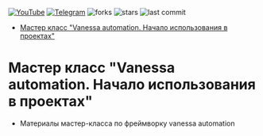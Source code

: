 [![YouTube](https://img.shields.io/badge/youtube-channel-red?style=for-the-badge&logo=youtube)](https://www.youtube.com/c/TqmUaSystems)
[![Telegram](https://img.shields.io/badge/chat-Telegram-blue.svg?style=for-the-badge)](https://t.me/joinchat/Rz30Yy9vXMYzNDkyy)
![forks](https://img.shields.io/github/forks/TQM-SYSTEMS/ed_vanessa_automation?style=for-the-badge)
![stars](https://img.shields.io/github/stars/TQM-SYSTEMS/ed_vanessa_automation?style=for-the-badge)
![last commit](https://img.shields.io/github/last-commit/TQM-SYSTEMS/ed_vanessa_automation?style=for-the-badge)

- [Мастер класс "Vanessa automation. Начало использования в проектах"](#мастер-класс-vanessa-automation-начало-использования-в-проектах)
# Мастер класс "Vanessa automation. Начало использования в проектах"
 - Материалы мастер-класса по фреймворку vanessa automation

